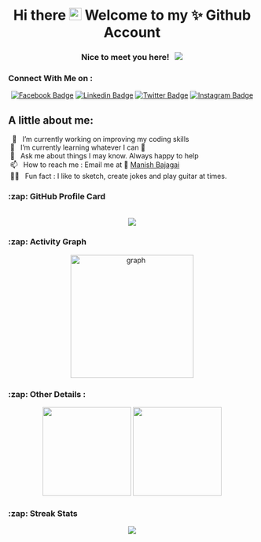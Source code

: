 <h1 align="center"> Hi there <img src="https://media.giphy.com/media/hvRJCLFzcasrR4ia7z/giphy.gif" width="25px" height="25px"> Welcome to my ✨ Github Account</h1>
<div align="center">
  
### Nice to meet you here! &nbsp; ![](https://visitor-badge.glitch.me/badge?page_id=manishbajagai2)
  
</div>

  
### Connect With Me on :

<div align="center"> 
  
[![Facebook Badge](https://img.shields.io/badge/-Facebook-3b5998?style=flat-square&logo=Facebook&logoColor=white)](https://www.facebook.com/manish.bajagai.9638/)
[![Linkedin Badge](https://img.shields.io/badge/-LinkedIn-0e76a8?style=flat-square&logo=Linkedin&logoColor=white)](https://www.linkedin.com/in/manishbajagai/)
[![Twitter Badge](https://img.shields.io/badge/-Twitter-00acee?style=flat-square&logo=Twitter&logoColor=white)](https://twitter.com/Manishbajagai)
[![Instagram Badge](https://img.shields.io/badge/-Instagram-e4405f?style=flat-square&logo=Instagram&logoColor=white)](https://www.instagram.com/manish_bajagai/)
  
 </div>
  
## A little about me:

&nbsp; 🔭 &nbsp; I’m currently working on improving my coding skills <br/>
&nbsp;🌱 &nbsp; I’m currently learning whatever I can 🤣 <br />
&nbsp;💬 &nbsp; Ask me about things I may know. Always happy to help <br />
&nbsp;📫 &nbsp; How to reach me : Email me at 📧 [Manish Bajagai](mailto:manishbajagai2@gmail.com?subject=[GitHub]%20Source%20Han%20Sans) <br />
&nbsp;🕺🏻 &nbsp; Fun fact : I like to sketch, create jokes and play guitar at times. <br />
  
<h3>:zap: GitHub Profile Card</h3>
<br />
<div align="center">
  <img src="https://github-profile-summary-cards.vercel.app/api/cards/profile-details?username=manishbajagai2&theme=vue"/>
</div>

<h3>:zap: Activity Graph</h3>
<div align="center">
  <img src="https://github-readme-activity-graph.cyclic.app/graph?username=manishbajagai2&bg_color=0d1117&area=true&area_color=48db4a&theme=github-compact" height=250 alt="graph" />
</div>

<h3>:zap: Other Details :</h3>

<p align="center">
  <img height="180em" src="https://github-readme-stats.vercel.app/api?username=manishbajagai2&show_icons=true&hide_border=true&&count_private=true&include_all_commits=true" />
  <img height="180em" src="https://github-readme-stats.vercel.app/api/top-langs/?username=manishbajagai2&exclude_repo=KNN-Image-Classification&show_icons=true&hide_border=true&layout=compact&langs_count=11"/>
</p>


<h3>:zap: Streak Stats</h3>
<p align="center"> <img src="https://github-readme-streak-stats.herokuapp.com/?user=manishbajagai2" />

